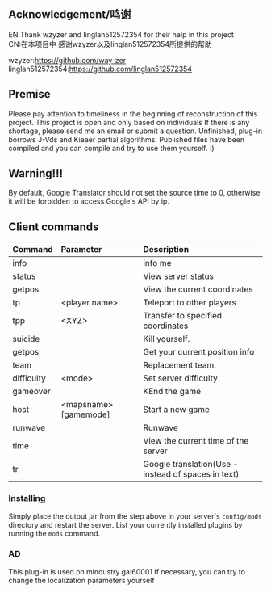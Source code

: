 ## Acknowledgement/鸣谢

EN:Thank wzyzer and linglan512572354 for their help in this project  
CN:在本项目中 感谢wzyzer以及linglan512572354所提供的帮助  

wzyzer:https://github.com/way-zer  
linglan512572354:https://github.com/linglan512572354  

## Premise

Please pay attention to timeliness in the beginning of reconstruction of this project.
This project is open and only based on individuals If there is any shortage, please send me an email or submit a question.
Unfinished, plug-in borrows J-Vds and Kieaer partial algorithms.
Published files have been compiled and you can compile and try to use them yourself. :)

## Warning!!!
By default, Google Translator should not set the source time to 0, otherwise it will be forbidden to access Google's API by ip.

## Client commands

| Command 		| Parameter 												| Description 											|
|:---			|:---														|:--- 													|
| info 			| 															| info me  												|
| status		| 															| View server status									|
| getpos 		| 															| View the current coordinates 							|
| tp 			|&lt;player name&gt; 										| Teleport to other players 							|
| tpp 			|&lt;XYZ&gt; 												| Transfer to specified coordinates 					|
| suicide 		| 															| Kill yourself. 										|
| getpos 		| 															| Get your current position info 						|
| team 			| 															| Replacement team.										|
| difficulty 	|&lt;mode&gt; 												| Set server difficulty 								|
| gameover 		| 															| KEnd the game 										|
| host 			|&lt;mapsname&gt; [gamemode] 								| Start a new game 										|
| runwave 		| 															| Runwave												|
| time 			| 															| View the current time of the server 					|
| tr 			| 															| Google translation(Use - instead of spaces in text) 	|


### Installing

Simply place the output jar from the step above in your server's `config/mods` directory and restart the server.
List your currently installed plugins by running the `mods` command.

### AD
This plug-in is used on mindustry.ga:60001
If necessary, you can try to change the localization parameters yourself